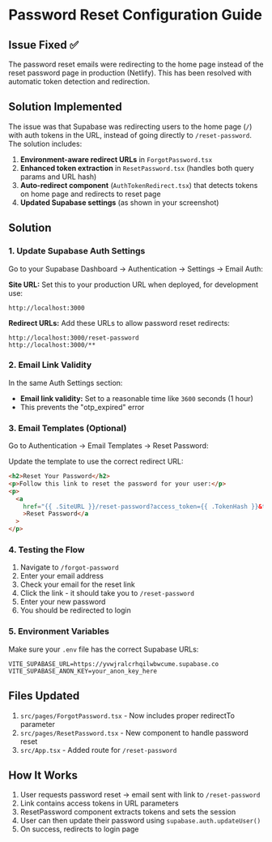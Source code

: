 # Password Reset Configuration Guide

## Issue Fixed ✅

The password reset emails were redirecting to the home page instead of the reset password page in production (Netlify). This has been resolved with automatic token detection and redirection.

## Solution Implemented

The issue was that Supabase was redirecting users to the home page (`/`) with auth tokens in the URL, instead of going directly to `/reset-password`. The solution includes:

1. **Environment-aware redirect URLs** in `ForgotPassword.tsx`
2. **Enhanced token extraction** in `ResetPassword.tsx` (handles both query params and URL hash)
3. **Auto-redirect component** (`AuthTokenRedirect.tsx`) that detects tokens on home page and redirects to reset page
4. **Updated Supabase settings** (as shown in your screenshot)

## Solution

### 1. Update Supabase Auth Settings

Go to your Supabase Dashboard → Authentication → Settings → Email Auth:

**Site URL:** Set this to your production URL when deployed, for development use:

```
http://localhost:3000
```

**Redirect URLs:** Add these URLs to allow password reset redirects:

```
http://localhost:3000/reset-password
http://localhost:3000/**
```

### 2. Email Link Validity

In the same Auth Settings section:

- **Email link validity:** Set to a reasonable time like `3600` seconds (1 hour)
- This prevents the "otp_expired" error

### 3. Email Templates (Optional)

Go to Authentication → Email Templates → Reset Password:

Update the template to use the correct redirect URL:

```html
<h2>Reset Your Password</h2>
<p>Follow this link to reset the password for your user:</p>
<p>
  <a
    href="{{ .SiteURL }}/reset-password?access_token={{ .TokenHash }}&type=recovery"
    >Reset Password</a
  >
</p>
```

### 4. Testing the Flow

1. Navigate to `/forgot-password`
2. Enter your email address
3. Check your email for the reset link
4. Click the link - it should take you to `/reset-password`
5. Enter your new password
6. You should be redirected to login

### 5. Environment Variables

Make sure your `.env` file has the correct Supabase URLs:

```
VITE_SUPABASE_URL=https://yvwjralcrhqilwbwcume.supabase.co
VITE_SUPABASE_ANON_KEY=your_anon_key_here
```

## Files Updated

1. `src/pages/ForgotPassword.tsx` - Now includes proper redirectTo parameter
2. `src/pages/ResetPassword.tsx` - New component to handle password reset
3. `src/App.tsx` - Added route for `/reset-password`

## How It Works

1. User requests password reset → email sent with link to `/reset-password`
2. Link contains access tokens in URL parameters
3. ResetPassword component extracts tokens and sets the session
4. User can then update their password using `supabase.auth.updateUser()`
5. On success, redirects to login page
